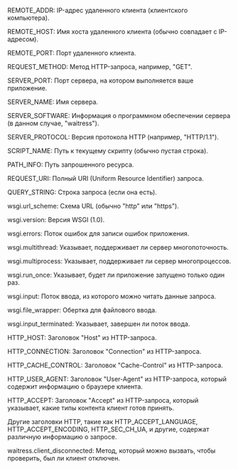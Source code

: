 REMOTE_ADDR: IP-адрес удаленного клиента (клиентского компьютера).

REMOTE_HOST: Имя хоста удаленного клиента (обычно совпадает с IP-адресом).

REMOTE_PORT: Порт удаленного клиента.

REQUEST_METHOD: Метод HTTP-запроса, например, "GET".

SERVER_PORT: Порт сервера, на котором выполняется ваше приложение.

SERVER_NAME: Имя сервера.

SERVER_SOFTWARE: Информация о программном обеспечении сервера (в данном случае, "waitress").

SERVER_PROTOCOL: Версия протокола HTTP (например, "HTTP/1.1").

SCRIPT_NAME: Путь к текущему скрипту (обычно пустая строка).

PATH_INFO: Путь запрошенного ресурса.

REQUEST_URI: Полный URI (Uniform Resource Identifier) запроса.

QUERY_STRING: Строка запроса (если она есть).

wsgi.url_scheme: Схема URL (обычно "http" или "https").

wsgi.version: Версия WSGI (1.0).

wsgi.errors: Поток ошибок для записи ошибок приложения.

wsgi.multithread: Указывает, поддерживает ли сервер многопоточность.

wsgi.multiprocess: Указывает, поддерживает ли сервер многопроцессов.

wsgi.run_once: Указывает, будет ли приложение запущено только один раз.

wsgi.input: Поток ввода, из которого можно читать данные запроса.

wsgi.file_wrapper: Обертка для файлового ввода.

wsgi.input_terminated: Указывает, завершен ли поток ввода.

HTTP_HOST: Заголовок "Host" из HTTP-запроса.

HTTP_CONNECTION: Заголовок "Connection" из HTTP-запроса.

HTTP_CACHE_CONTROL: Заголовок "Cache-Control" из HTTP-запроса.

HTTP_USER_AGENT: Заголовок "User-Agent" из HTTP-запроса, который содержит информацию о браузере клиента.

HTTP_ACCEPT: Заголовок "Accept" из HTTP-запроса, который указывает, какие типы контента клиент готов принять.

Другие заголовки HTTP, такие как HTTP_ACCEPT_LANGUAGE, HTTP_ACCEPT_ENCODING, HTTP_SEC_CH_UA, и другие, содержат различную информацию о запросе.

waitress.client_disconnected: Метод, который можно вызвать, чтобы проверить, был ли клиент отключен.